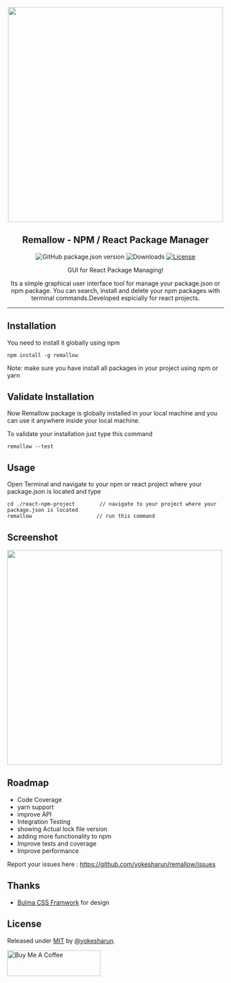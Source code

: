 
<div align="center">
  
  <img width="500px" src="https://user-images.githubusercontent.com/12830078/145022400-6f44dd7b-5909-474d-9274-7a860e3d0758.png" align="center" />
  <h2 align="center">Remallow - NPM / React Package Manager</h2>
  
![GitHub package.json version](https://img.shields.io/github/package-json/v/yokesharun/remallow)
![Downloads](https://img.shields.io/npm/dt/remallow)
[![License](https://img.shields.io/badge/License-MIT-blue)](#license)
  
   <p align="center">GUI for React Package Managing! </p>
   <p align="center">Its a simple graphical user interface tool for manage your package.json or npm package. You can search, install and delete your npm packages with terminal commands.Developed espicially for react projects. </p>

</div>

-------

## Installation

You need to install it globally using npm

```
npm install -g remallow
```

Note: make sure you have install all packages in your project using npm or yarn
## Validate Installation

Now Remallow package is globally installed in your local machine and you can use it anywhere inside your local machine.

To validate your installation just type this command

```
remallow --test
```

## Usage

Open Terminal and navigate to your npm or react project where your package.json is located and type

```
cd ./react-npm-project        // navigate to your project where your package.json is located
remallow                     // run this command
```
## Screenshot

<img width="500px" src="https://user-images.githubusercontent.com/12830078/145374242-29284b59-d158-4707-b6da-6619f9858098.png" />


## Roadmap
- Code Coverage
- yarn support
- improve API
- Integration Testing
- showing Actual lock file version
- adding more functionality to npm
- Improve tests and coverage
- Improve performance

Report your issues here : https://github.com/yokesharun/remallow/issues

## Thanks

- [Bulma CSS Framwork](https://github.com/jgthms/bulma) for design

## License

Released under [MIT](/LICENSE) by [@yokesharun](https://github.com/yokesharun).

<a href="https://www.buymeacoffee.com/yokesharun" target="_blank"><img src="https://cdn.buymeacoffee.com/buttons/v2/default-yellow.png" alt="Buy Me A Coffee" style="height: 60px !important;width: 217px !important;" ></a>
